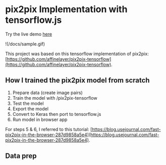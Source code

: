 # pix2pix Implementation with tensorflow.js

Try the live demo [here](https://wongkj12.github.io/drawSR/)

!(/docs/sample.gif)

This project was based on this tensorflow implementation of pix2pix: [https://github.com/affinelayer/pix2pix-tensorflow](https://github.com/affinelayer/pix2pix-tensorflow). 

## How I trained the pix2pix model from scratch
1. Prepare data (create image pairs)
2. Train the model with /pix2pix-tensorflow
3. Test the model
4. Export the model
5. Convert to Keras then port to tensorflow.js
6. Run model in browser app

For steps 5 & 6, I referred to this tutorial: [https://blog.usejournal.com/fast-pix2pix-in-the-browser-287d9858a5e4](https://blog.usejournal.com/fast-pix2pix-in-the-browser-287d9858a5e4).

## Data prep
